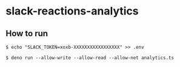 # slack-reactions-analytics

## How to run
    $ echo "SLACK_TOKEN=xoxb-XXXXXXXXXXXXXXXXX" >> .env

    $ deno run --allow-write --allow-read --allow-net analytics.ts